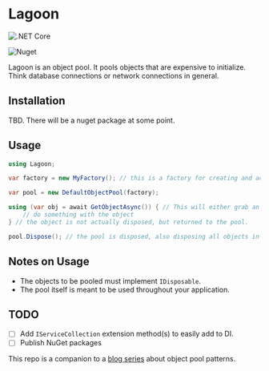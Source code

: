 # Lagoon

![.NET Core](https://github.com/gregbair/lagoon/workflows/.NET%20Core/badge.svg?branch=main) 

![Nuget](https://img.shields.io/nuget/v/Lagoon?style=plastic)

Lagoon is an object pool. It pools objects that are expensive to initialize. Think database connections or network connections in general.

## Installation

TBD. There will be a nuget package at some point.

## Usage

```c#
using Lagoon;

var factory = new MyFactory(); // this is a factory for creating and activating your objects, implements IObjectPoolFactory

var pool = new DefaultObjectPool(factory);

using (var obj = await GetObjectAsync()) { // This will either grab an instance from the pool or create a new one.
    // do something with the object
} // the object is not actually disposed, but returned to the pool.

pool.Dispose(); // the pool is disposed, also disposing all objects in the pool.
```

## Notes on Usage

- The objects to be pooled must implement `IDisposable`.
- The pool itself is meant to be used throughout your application.

## TODO

- [ ] Add `IServiceCollection` extension method(s) to easily add to DI.
- [ ] Publish NuGet packages

This repo is a companion to a [blog series](https://www.gregbair.dev/tags/object-pool/) about object pool patterns.
